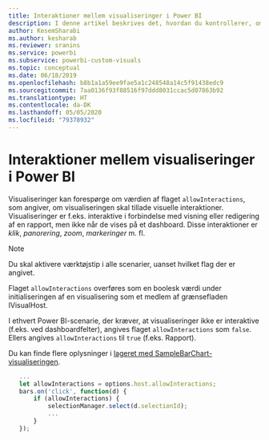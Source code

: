 ```yaml
---
title: Interaktioner mellem visualiseringer i Power BI
description: I denne artikel beskrives det, hvordan du kontrollerer, om visualiseringer i Power BI tillader visuelle interaktioner.
author: KesemSharabi
ms.author: kesharab
ms.reviewer: sranins
ms.service: powerbi
ms.subservice: powerbi-custom-visuals
ms.topic: conceptual
ms.date: 06/18/2019
ms.openlocfilehash: b8b1a1a59ee9fae5a1c248548a14c5f91438edc9
ms.sourcegitcommit: 7aa0136f93f88516f97ddd8031ccac5d07863b92
ms.translationtype: HT
ms.contentlocale: da-DK
ms.lasthandoff: 05/05/2020
ms.locfileid: "79378932"
---
```

# <a name="visual-interactions-in-power-bi-visuals"></a>Interaktioner mellem visualiseringer i Power BI

Visualiseringer kan forespørge om værdien af flaget `allowInteractions`, som angiver, om visualiseringen skal tillade visuelle interaktioner. Visualiseringer er f.eks. interaktive i forbindelse med visning eller redigering af en rapport, men ikke når de vises på et dashboard. Disse interaktioner er *klik*, *panorering*, *zoom*, *markeringer* m. fl. 

> [!NOTE]
> Du skal aktivere værktøjstip i alle scenarier, uanset hvilket flag der er angivet.

Flaget `allowInteractions` overføres som en boolesk værdi under initialiseringen af en visualisering som et medlem af grænsefladen IVisualHost.

I ethvert Power BI-scenarie, der kræver, at visualiseringer ikke er interaktive (f.eks. ved dashboardfelter), angives flaget `allowInteractions` som `false`. Ellers angives `allowInteractions` til `true` (f.eks. Rapport).

Du kan finde flere oplysninger i [lageret med SampleBarChart-visualiseringen](https://github.com/Microsoft/PowerBI-visuals-sampleBarChart/commit/59a47935d8f5272ce145fe804193599ddb7e2001).

```typescript
   ...
   let allowInteractions = options.host.allowInteractions;
   bars.on('click', function(d) {
       if (allowInteractions) {
           selectionManager.select(d.selectionId);
           ...
       }
   });
```
